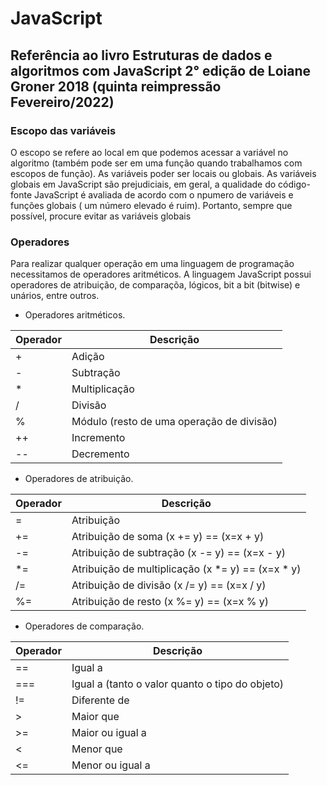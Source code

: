 # JavaScript

## Referência ao livro Estruturas de dados e algoritmos com JavaScript 2° edição de Loiane Groner 2018 (quinta reimpressão Fevereiro/2022)

### Escopo das variáveis

O escopo se refere ao local em que podemos acessar a variável no algoritmo (também pode ser em uma função quando trabalhamos com escopos de função). As variáveis poder ser locais ou globais.
As variáveis globais em JavaScript são prejudiciais, em geral, a qualidade do código-fonte JavaScript é avaliada de acordo com o npumero de variáveis e funções globais ( um número elevado é ruim). Portanto, sempre que possível, procure evitar as variáveis globais 

### Operadores
Para realizar qualquer operação em uma linguagem de programação necessitamos de operadores aritméticos. A linguagem JavaScript possui operadores de atribuição, de comparaçõa, lógicos, bit a bit (bitwise) e unários, entre outros.

- Operadores aritméticos.

| Operador| Descrição |
| ---     | ----------|
| +       | Adição    |
| -       | Subtração |
| *       | Multiplicação     |
| /       | Divisão     |
| %       | Módulo (resto de uma operação de divisão)     |
| ++      | Incremento     |
| --      | Decremento     |

- Operadores de atribuição.

| Operador| Descrição |
| ---     | ----------|
| =       | Atribuição    |
| +=      | Atribuição de soma (x += y) == (x=x + y) |
| -=      | Atribuição de subtração (x -= y) == (x=x - y)    |
| *=      | Atribuição de multiplicação (x *= y) == (x=x * y)     |
| /=      | Atribuição de divisão (x /= y) == (x=x / y)     |
| %=      | Atribuição de resto (x %= y) == (x=x % y)     |

- Operadores de comparação.

| Operador| Descrição |
| ---     | ----------|
| ==       | Igual a    |
| ===       | Igual a (tanto o valor quanto o tipo do objeto) |
| !=       | Diferente de     |
| >       | Maior que     |
| >=       | Maior ou igual a     |
| <      | Menor que     |
| <=      | Menor ou igual a     |


